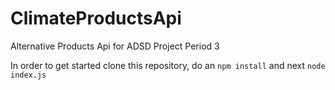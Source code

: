 # ClimateProductsApi
Alternative Products Api for ADSD Project Period 3

In order to get started clone this repository, do an `npm install` and next `node index.js`

